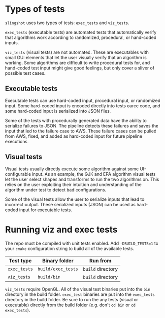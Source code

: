 # Types of tests

`slingshot` uses two types of tests: `exec_tests` and `viz_tests`. 

`exec_tests` (executable tests) are automated tests that automatically verify that algorithms work according to randomized, procedural, or hand-coded inputs.

`viz_tests` (visual tests) are not automated. These are executables with small GUI elements that let the user visually verify that an algorithm is working. Some algorithms are difficult to write procedural tests for, and hand-coded test input might give good feelings, but only cover a sliver of possible test cases.

## Executable tests

Executable tests can use hard-coded input, procedural input, or randomized input. Some hard-coded input is encoded directly into tests ource code, and some hard-coded input is serialized into JSON files.

Some of the tests with procedurally generated data have the ability to serialize failures to JSON. The pipeline detects these failures and saves the input that led to the failure case to AWS. These failure cases can be pulled from AWS, fixed, and added as hard-coded input for future pipeline executions.

## Visual tests

Visual tests usually directly execute some algorithm against some UI-configurable input. As an example, the GJK and EPA algorithm visual tests let the user select shapes and transforms to run the two algorithms on. This relies on the user exploiting their intuition and understanding of the algorithm under test to detect bad configurations.

Some of the visual tests allow the user to serialize inputs that lead to incorrect output. These serialized inputs (JSON) can be used as hard-coded input for executable tests.

# Running viz and exec tests

The repo must be compiled with unit tests enabled. Add `-DBUILD_TESTS=1` to your `cmake` configuration string to build all of the available tests.

| Test type | Binary folder | Run from |
| --------- | ------------- | -------- |
| `exec_tests` | `build/exec_tests` | `build` directory |
| `viz_tests` | `build/bin` | `build` directory |

`viz_tests` require OpenGL. All of the visual test binaries put into the `bin` directory in the build folder. `exec_test` binaries are put into the `exec_tests` directory in the build folder. Be sure to run the any tests (visual or executable) directly from the build folder (e.g. don't `cd bin` or `cd exec_tests`).